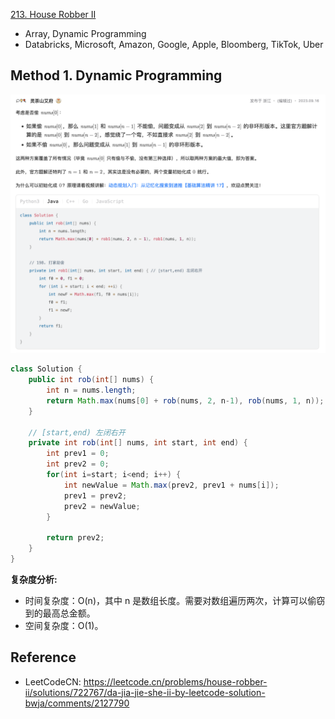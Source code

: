 [213. House Robber II](https://leetcode.com/problems/house-robber-ii/)

* Array, Dynamic Programming
* Databricks, Microsoft, Amazon, Google, Apple, Bloomberg, TikTok, Uber


## Method 1. Dynamic Programming
![](images/0213_House_Robber_II.png)
```java
class Solution {
    public int rob(int[] nums) {
        int n = nums.length;
        return Math.max(nums[0] + rob(nums, 2, n-1), rob(nums, 1, n));
    }

    // [start,end) 左闭右开
    private int rob(int[] nums, int start, int end) {
        int prev1 = 0;
        int prev2 = 0;
        for(int i=start; i<end; i++) {
            int newValue = Math.max(prev2, prev1 + nums[i]);
            prev1 = prev2;
            prev2 = newValue;
        }

        return prev2;
    }
}
```
**复杂度分析:**
* 时间复杂度：O(n)，其中 n 是数组长度。需要对数组遍历两次，计算可以偷窃到的最高总金额。
* 空间复杂度：O(1)。


## Reference
* LeetCodeCN: https://leetcode.cn/problems/house-robber-ii/solutions/722767/da-jia-jie-she-ii-by-leetcode-solution-bwja/comments/2127790